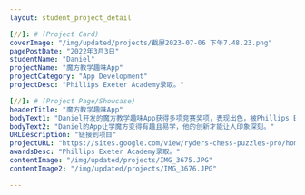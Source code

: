 ```yaml
---
layout: student_project_detail

[//]: # (Project Card)
coverImage: "/img/updated/projects/截屏2023-07-06 下午7.48.23.png"
pagePostDate: "2022年3月3日"
studentName: "Daniel"
projectName: "魔方教学趣味App"
projectCategory: "App Development"
projectDesc: "Phillips Exeter Academy录取。"

[//]: # (Project Page/Showcase)
headerTitle: "魔方教学趣味App"
bodyText1: "Daniel开发的魔方教学趣味App获得多项竞赛奖项，表现出色，被Phillips Exeter Academy录取。"
bodyText2: "Daniel的App让学魔方变得有趣且易学，他的创新才能让人印象深刻。"
URLDescription: "链接到项目"
projectURL: "https://sites.google.com/view/ryders-chess-puzzles-pro/home"
awardsDesc: "Phillips Exeter Academy录取。"
contentImage: "/img/updated/projects/IMG_3675.JPG"
contentImage2: "/img/updated/projects/IMG_3676.JPG"

---
```

